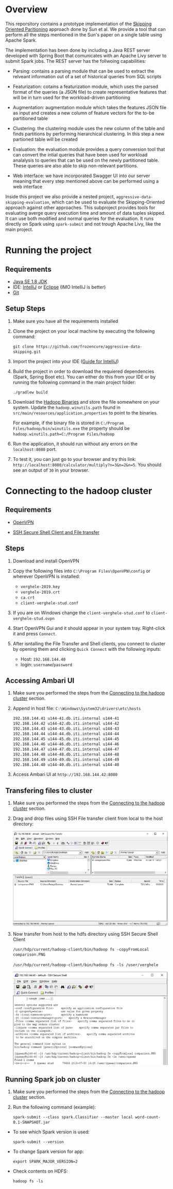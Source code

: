 # Overview

This reporsitory contains a prototype implementation of the [Skipping Oriented Paritioning](https://digitalassets.lib.berkeley.edu/etd/ucb/text/Sun_berkeley_0028E_17578.pdf) approach done by Sun et al. We provide a tool that can perform all the steps mentioned in the Sun's paper on a single table using
Apache Spark.

The implementation has been done by including a Java REST server developed with Spring Boot that comunicates with an Apache Livy server to submit Spark jobs.
The REST server has the follwoing capabilities:
* Parsing: contains a parsing module that can be used to extract the relveant information out of a set of historical queries from SQL scripts
* Featurization: cotains a featurization module, which uses the parsed format of the queries (a JSON file) to create representative features that will be in turn used
for the workload-driven partitioning
* Augmentation: augmentation module which takes the features JSON file as input and creates a new column of feature vectors for the to-be partitioned table
* Clustering: the clustering module uses the new column of the table and finds partitions by performing hierarchical clustering. In this step a new partioned table will be created
* Evaluation: the evaluation module provides a query conversion tool that can convert the intial queries that have been used for workload analalysis to queries that can be used on the newly partitioned table. These queries are also able to skip non-relevant partitions.

* Web interface: we have incorporated Swagger UI into our server meaning that every step mentioned above can be performed using a web interface


Inside this project we also provide a nested project, `aggressive-data-skipping-evaluation`, which can be used to evaluate the Skipping-Oriented approach against other 
approaches. This subproject provides tools for evaluating averge query execution time and amount of data tuples skipped. It can use both modified and normal queries for the evaluation. It runs directly on Spark using `spark-submit` and not trough Apache Livy, like the main project.






# Running the project


## Requirements

* [Java SE 1.8 JDK](https://www.oracle.com/technetwork/java/javase/downloads/jdk8-downloads-2133151.html)
* IDE: [IntelliJ](https://www.jetbrains.com/idea/download/#section=windows) or [Eclipse](https://www.eclipse.org/downloads/) (IMO IntelliJ is better)
* [Git](https://git-scm.com/downloads)


## Setup Steps

1. Make sure you have all the requirements installed

2. Clone the project on your local machine by executing the following command:
    ```
    git clone https://github.com/frozencure/aggressive-data-skipping.git
    ```

3. Import the project into your IDE ([Guide for IntelliJ](https://www.jetbrains.com/help/idea/gradle.html#gradle_import_project_start))

4. Build the project in order to download the requiered dependencies (Spark, Spring Boot etc). You can either do this from your IDE or by running the following command in the main project folder:
    ```
    ./gradlew build
    ```

5. Download the [Hadoop Binaries](https://github.com/srccodes/hadoop-common-2.2.0-bin/archive/master.zip) and store the file somewhere on your system. Update the `hadoop.winutils.path` found in `src/main/resources/application.properties` to point to the binaries. 

    For example, if the binary file is stored in `C:/Program Files/hadoop/bin/winutils.exe` the property should be `hadoop.winutils.path=C:/Program Files/hadoop`

6. Run the application, it should run without any errors on the `localhost:8080` port.

7. To test it, you can just go to your browser and try this link: `http://localhost:8080/calculator/multiply?n=3&n=2&n=5`. You should see an output of `30` in your browser.


# Connecting to the hadoop cluster

## Requirements

* [OpenVPN](https://openvpn.net/community-downloads/)

* [SSH Secure Shell Client and File transfer](https://www.ohlone.edu/download-and-install-ssh-secure-shell-secure-file-transfer-client-windows-web-center)

## Steps

1. Download and install OpenVPN

2. Copy the following files into `C:\Program Files\OpenVPN\config` or wherever OpenVPN is installed:
    * `verghele-2019.key`
    * `verghele-2019.crt`
    * `ca.crt`
    * `client-verghele-stud.conf`

3. If you are on Windows change the `client-verghele-stud.conf` to `client-verghele-stud.ovpn`

4. Start OpenVPN Gui and it should appear in your system tray. Right-click it and press `Connect`.

5. After isntalling the File Transfer and Shell clients, you connect to cluster by opening them and clicking `Quick Connect` with the following inputs:
    * Host: `192.168.144.40`
    * login: `username`/`password`

## Accessing Ambari UI

1. Make sure you performed the steps from the [Connecting to the hadoop cluster](#Connecting-to-the-hadoop-cluster) section.

2. Append in host file: `C:\Windows\System32\drivers\etc\hosts`
    ```
    192.168.144.41 u144-41.db.iti.internal u144-41
    192.168.144.42 u144-42.db.iti.internal u144-42
    192.168.144.43 u144-43.db.iti.internal u144-43
    192.168.144.44 u144-44.db.iti.internal u144-44
    192.168.144.45 u144-45.db.iti.internal u144-45
    192.168.144.46 u144-46.db.iti.internal u144-46
    192.168.144.47 u144-47.db.iti.internal u144-47
    192.168.144.48 u144-48.db.iti.internal u144-48
    192.168.144.49 u144-49.db.iti.internal u144-49
    192.168.144.40 u144-40.db.iti.internal u144-40
    ```
3. Access Ambari UI at `http://192.168.144.42:8080`


## Transfering files to cluster

1. Make sure you performed the steps from the [Connecting to the hadoop cluster](#Connecting-to-the-hadoop-cluster) section.

2. Drag and drop files using SSH File transfer client from local to the host directory:

    ![](Documentation/Images/file-transfer-ssh.png)

3. Now transfer from host to the hdfs directory using SSH Secure Shell Client

    ```
    /usr/hdp/current/hadoop-client/bin/hadoop fs -copyFromLocal comparison.PNG

    /usr/hdp/current/hadoop-client/bin/hadoop fs -ls /user/verghele
    ```
    ![](Documentation/Images/file-transfer-ssh-shell.png)

## Running Spark job on cluster

1. Make sure you performed the steps from the [Connecting to the hadoop cluster](#Connecting-to-the-hadoop-cluster) section.

2. Run the following command (example):
    ```
    spark-submit --class spark.Classifier --master local word-count-0.1-SNAPSHOT.jar
    ```

* To see which Spark version is used:
    ```
    spark-submit --version
    ```

* To change Spark version for app:
    ```
    export SPARK_MAJOR_VERSION=2
    ```
* Check contents on HDFS:

    ```
    hadoop fs -ls
    ```







